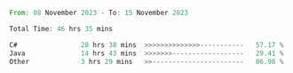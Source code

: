 <!--<div align=center><img src="https://leetcard.jacoblin.cool/CalvinWan0101"></div>-->

<!--START_SECTION:waka-->

```rust
From: 08 November 2023 - To: 15 November 2023

Total Time: 46 hrs 35 mins

C#                28 hrs 38 mins  >>>>>>>>>>>>>>-----------   57.17 %
Java              14 hrs 43 mins  >>>>>>>------------------   29.41 %
Other             3 hrs 29 mins   >>-----------------------   06.98 %
```

<!--END_SECTION:waka-->
